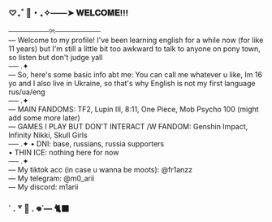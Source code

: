 ### ♡₊˚ 🦢・₊✧——➤ 𝐖𝐄𝐋𝐂𝐎𝐌𝐄!!!

────────୨ৎ─────────<br/>
— Welcome to my profile! I've been learning english for a while now (for like 11 years) but I'm still a little bit too awkward to talk to anyone on pony town, so listen but don't judge yall<br/>
── .✦<br/>
 — So, here's some basic info abt me: You can call me whatever u like, Im 16 yo and I also live in Ukraine, so that's why English is not my first language<br/>
rus/ua/eng<br/>
── .✦<br/>
— MAIN FANDOMS: TF2, Lupin III, 8:11, One Piece, Mob Psycho 100 (might add some more later)<br/>
— GAMES I PLAY BUT DON'T INTERACT /W FANDOM: Genshin Impact, Infinity Nikki, Skull Girls<br/>
── .✦
• DNI: base, russians, russia supporters<br/>
• THIN ICE: nothing here for now<br/>
── .✦<br/>
— My tiktok acc (in case u wanna be moots): @fr1anzz<br/>
— My telegram: @m0_arii<br/>
— My discord: m1arii<br/>
### ˙ . ꒷ 🍙 . 𖦹˙— 🐈‍⬛
  
<!--
**na0han/na0han** is a ✨ _special_ ✨ repository because its `README.md` (this file) appears on your GitHub profile.

Here are some ideas to get you started:

- 🔭 I’m currently working on ...
- 🌱 I’m currently learning ...
- 👯 I’m looking to collaborate on ...
- 🤔 I’m looking for help with ...
- 💬 Ask me about ...
- 📫 How to reach me: ...
- 😄 Pronouns: ...
- ⚡ Fun fact: ...
-->
